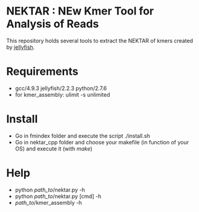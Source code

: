 # NEKTAR : NEw Kmer Tool for Analysis of Reads

This repository holds several tools to extract the NEKTAR of kmers created by [jellyfish](http://www.genome.umd.edu/jellyfish.html).

# Requirements #
* gcc/4.9.3 jellyfish/2.2.3 python/2.7.6
* for kmer_assembly: ulimit -s unlimited

# Install #
* Go in fmindex folder and execute the script ./install.sh
* Go in nektar_cpp folder and choose your makefile (in function of your OS) and execute it (with *make*)

# Help #
* python *path_to*/nektar.py -h
* python *path_to*/nektar.py [cmd] -h
* *path_to*/kmer_assembly -h
